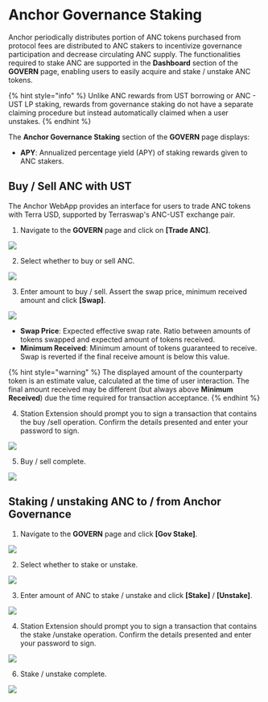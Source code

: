 # Anchor Governance Staking

Anchor periodically distributes portion of ANC tokens purchased from protocol fees are distributed to ANC stakers to incentivize governance participation and decrease circulating ANC supply. The functionalities required to stake ANC are supported in the **Dashboard** section of the **GOVERN** page, enabling users to easily acquire and stake / unstake ANC tokens.

{% hint style="info" %}
Unlike ANC rewards from UST borrowing or ANC - UST LP staking, rewards from governance staking do not have a separate claiming procedure but instead automatically claimed when a user unstakes.
{% endhint %}

The **Anchor Governance Staking** section of the **GOVERN** page displays:

* **APY**: Annualized percentage yield \(APY\) of staking rewards given to ANC stakers.

## Buy / Sell ANC with UST

The Anchor WebApp provides an interface for users to trade ANC tokens with Terra USD, supported by Terraswap's ANC-UST exchange pair.

1. Navigate to the **GOVERN** page and click on **\[Trade ANC\]**.

![](../../.gitbook/assets/govern-staking-trade-1.png)

2. Select whether to buy or sell ANC.

![](../../.gitbook/assets/govern-staking-trade-2.png)

3. Enter amount to buy / sell. Assert the swap price, minimum received amount and click **\[Swap\]**.

![](../../.gitbook/assets/govern-staking-trade-3.png)

* **Swap Price**: Expected effective swap rate. Ratio between amounts of tokens swapped and expected amount of tokens received.
* **Minimum Received**: Minimum amount of tokens guaranteed to receive. Swap is reverted if the final receive amount is below this value.

{% hint style="warning" %}
The displayed amount of the counterparty token is an estimate value, calculated at the time of user interaction. The final amount received may be different \(but always above **Minimum Received**\) due the time required for transaction acceptance.
{% endhint %}

4. Station Extension should prompt you to sign a transaction that contains the buy /sell operation. Confirm the details presented and enter your password to sign.

![](../../.gitbook/assets/govern-staking-trade-4.png)

5. Buy / sell complete.

![](../../.gitbook/assets/govern-staking-trade-5.png)

## Staking / unstaking ANC to / from Anchor Governance

1. Navigate to the **GOVERN** page and click **\[Gov Stake\]**.

![](../../.gitbook/assets/govern-staking-stake-1.png)

2. Select whether to stake or unstake.

![](../../.gitbook/assets/govern-staking-stake-2.png)

3. Enter amount of ANC to stake / unstake and click **\[Stake\]** / **\[Unstake\]**.

![](../../.gitbook/assets/govern-staking-stake-3.png)

4. Station Extension should prompt you to sign a transaction that contains the stake /unstake operation. Confirm the details presented and enter your password to sign.

![](../../.gitbook/assets/govern-stakiing-stake-4.png)

6. Stake / unstake complete.

![](../../.gitbook/assets/govern-staking-stake-5.png)

